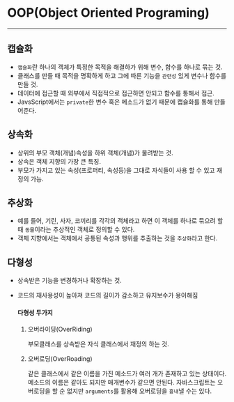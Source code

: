 # OOP(Object Oriented Programing)

---

## 캡슐화

- `캡슐화`란 하나의 객체가 특정한 목적을 해결하가 위해 변수, 함수를 하나로 묶는 것.
- 클래스를 만들 때 목적을 명확하게 하고 그에 따른 기능을 `관련성` 있게 변수나 함수를 만들 것.
- 데이터에 접근할 때 외부에서 직접적으로 접근하면 안되고 함수를 통해서 접근.
- JavsScript에서는 `private`한 변수 혹은 메소드가 없기 때문에 캡슐화를 통해 만들어준다.

## 상속화

- 상위의 부모 객체(개념)속성을 하위 객체(개념)가 물려받는 것.
- 상속은 객체 지향의 가장 큰 특징.
- 부모가 가지고 있는 속성(프로퍼티, 속성등)을 그대로 자식들이 사용 할 수 있고 재정의 가능.

## 추상화

- 예를 들어, 기린, 사자, 코끼리를 각각의 객체라고 하면 이 객체를 하나로 묶으려 할 때 `동물`이라는 추상적인 객체로 정의할 수 있다.
- 객체 지향에서는 객체에서 공통된 속성과 행위를 추출하는 것을 `추상화`라고 한다.

## 다형성

- 상속받은 기능을 변경하거나 확장하는 것.
- 코드의 재사용성이 높아져 코드의 길이가 감소하고 유지보수가 용이해짐

  #### 다형성 두가지

  1. 오버라이딩(OverRiding)

     부모클래스를 상속받은 자식 클래스에서 재정의 하는 것.

  2. 오버로딩(OverRoading)

     같은 클래스에서 같은 이름을 가진 메소드가 여러 개가 존재하고 있는 상태이다.
     메소드의 이름은 같아도 되지만 매개변수가 같으면 안된다.
     자바스크립트는 오버로딩을 할 순 없지만 `arguments`를 활용해 오버로딩을 `흉내`낼 수는 있다.
